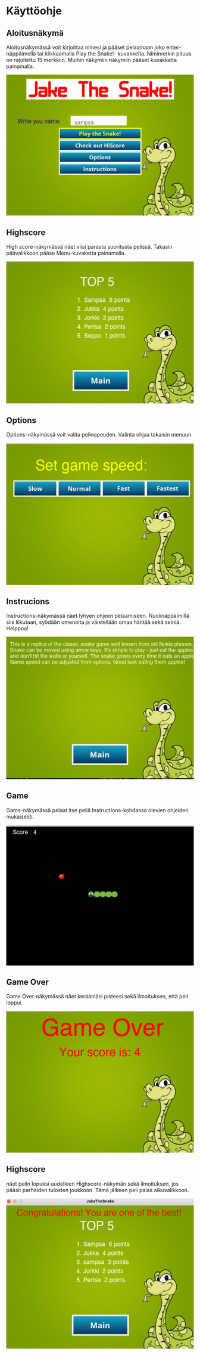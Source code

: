 # Käyttöohje

## Aloitusnäkymä 

Aloitusnäkymässä voit kirjoittaa nimesi ja pääset pelaamaan joko enter-näppäimellä tai 
klikkaamalla Play the Snake!- kuvakkeita. Nimimerkin pituus on rajoitettu 15 merkkiin.
Muihin näkymiin näkymiin pääset kuvakkeita painamalla.

![aloitus](https://github.com/sampsaoinonen/ot-harjoitustyo/blob/master/dokumentaatio/aloitus.jpg)

## Highscore 

High score-näkymässä näet viisi parasta suoritusta pelissä. Takasin päävalikkoon pääse Menu-kuvaketta
painamalla.

![highscore](https://github.com/sampsaoinonen/ot-harjoitustyo/blob/master/dokumentaatio/highscore.jpg)

## Options

Options-näkymässä voit valita pelinopeuden. Valinta ohjaa takaisin menuun.

![options](https://github.com/sampsaoinonen/ot-harjoitustyo/blob/master/dokumentaatio/options.jpg)

## Instrucions

Instructions-näkymässä näet lyhyen ohjeen pelaamiseen. Nuolinäppäimillä siis liikutaan, 
syödään omenoita ja väistellään omaa häntää sekä seiniä. Helppoa!

![instructions](https://github.com/sampsaoinonen/ot-harjoitustyo/blob/master/dokumentaatio/instructions.jpg)

## Game

Game-näkymässä pelaat itse peliä Instructions-kohdassa olevien ohjeiden mukaisesti.

![game](https://github.com/sampsaoinonen/ot-harjoitustyo/blob/master/dokumentaatio/game.jpg)

## Game Over

Game Over-näkymässä näet keräämäsi pisteesi sekä ilmoituksen, että peli loppui.

![over](https://github.com/sampsaoinonen/ot-harjoitustyo/blob/master/dokumentaatio/over.jpg)

## Highscore

näet pelin lopuksi uudelleen Highscore-näkymän sekä ilmoituksen, jos pääsit parhaiden
tulosten joukkoon. Tämä jälkeen peli palaa alkuvalikkoon.

![end](https://github.com/sampsaoinonen/ot-harjoitustyo/blob/master/dokumentaatio/end.jpg)